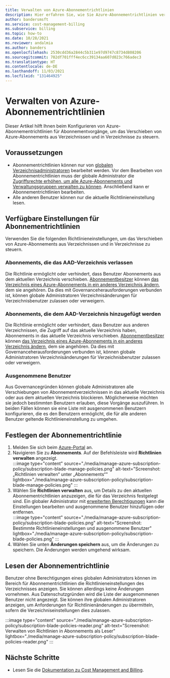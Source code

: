 ```yaml
---
title: Verwalten von Azure-Abonnementrichtlinien
description: Hier erfahren Sie, wie Sie Azure-Abonnementrichtlinien verwalten, um das Verschieben von Azure-Abonnements aus Verzeichnissen und in Verzeichnisse zu steuern.
author: bandersmsft
ms.service: cost-management-billing
ms.subservice: billing
ms.topic: how-to
ms.date: 10/28/2021
ms.reviewer: andalmia
ms.author: banders
ms.openlocfilehash: 2530cdd36a2844c5b311e97d9747c8734d808206
ms.sourcegitcommit: 702df701fff4ec6cc39134aa607d023c766adec3
ms.translationtype: HT
ms.contentlocale: de-DE
ms.lasthandoff: 11/03/2021
ms.locfileid: "131464925"
---
```

# <a name="manage-azure-subscription-policies"></a>Verwalten von Azure-Abonnementrichtlinien

Dieser Artikel hilft Ihnen beim Konfigurieren von Azure-Abonnementrichtlinien für Abonnementvorgänge, um das Verschieben von Azure-Abonnements aus Verzeichnissen und in Verzeichnisse zu steuern.

## <a name="prerequisites"></a>Voraussetzungen

- Abonnementrichtlinien können nur von [globalen Verzeichnisadministratoren](../../active-directory/roles/permissions-reference.md#global-administrator) bearbeitet werden. Vor dem Bearbeiten von Abonnementrichtlinien muss der globale Administrator die [Zugriffsrechte erhöhen, um alle Azure-Abonnements und Verwaltungsgruppen verwalten zu können](../../role-based-access-control/elevate-access-global-admin.md). Anschließend kann er Abonnementrichtlinien bearbeiten.
- Alle anderen Benutzer können nur die aktuelle Richtlinieneinstellung lesen.

## <a name="available-subscription-policy-settings"></a>Verfügbare Einstellungen für Abonnementrichtlinien

Verwenden Sie die folgenden Richtlinieneinstellungen, um das Verschieben von Azure-Abonnements aus Verzeichnissen und in Verzeichnisse zu steuern.

### <a name="subscriptions-leaving-aad-directory"></a>Abonnements, die das AAD-Verzeichnis verlassen

Die Richtlinie ermöglicht oder verhindert, dass Benutzer Abonnements aus dem aktuellen Verzeichnis verschieben. [Abonnementbesitzer](../../role-based-access-control/built-in-roles.md#owner) können [das Verzeichnis eines Azure-Abonnements in ein anderes Verzeichnis ändern](../../active-directory/fundamentals/active-directory-how-subscriptions-associated-directory.md), dem sie angehören. Da dies mit Governanceherausforderungen verbunden ist, können globale Administratoren Verzeichnisänderungen für Verzeichnisbenutzer zulassen oder verweigern.

### <a name="subscriptions-entering-aad-directory"></a>Abonnements, die dem AAD-Verzeichnis hinzugefügt werden

Die Richtlinie ermöglicht oder verhindert, dass Benutzer aus anderen Verzeichnissen, die Zugriff auf das aktuelle Verzeichnis haben, Abonnements in das aktuelle Verzeichnis verschieben. [Abonnementbesitzer](../../role-based-access-control/built-in-roles.md#owner) können [das Verzeichnis eines Azure-Abonnements in ein anderes Verzeichnis ändern](../../active-directory/fundamentals/active-directory-how-subscriptions-associated-directory.md), dem sie angehören. Da dies mit Governanceherausforderungen verbunden ist, können globale Administratoren Verzeichnisänderungen für Verzeichnisbenutzer zulassen oder verweigern.

### <a name="exempted-users"></a>Ausgenommene Benutzer

Aus Governancegründen können globale Administratoren alle Verschiebungen von Abonnementverzeichnissen in das aktuelle Verzeichnis oder aus dem aktuellen Verzeichnis blockieren. Möglicherweise möchten sie jedoch bestimmten Benutzern erlauben, diese Vorgänge auszuführen. In beiden Fällen können sie eine Liste mit ausgenommenen Benutzern konfigurieren, die es den Benutzern ermöglicht, die für alle anderen Benutzer geltende Richtlinieneinstellung zu umgehen.

## <a name="setting-subscription-policy"></a>Festlegen der Abonnementrichtlinie

1. Melden Sie sich beim [Azure-Portal](https://portal.azure.com/) an.
1. Navigieren Sie zu **Abonnements**. Auf der Befehlsleiste wird **Richtlinien verwalten** angezeigt.  
    :::image type="content" source="./media/manage-azure-subscription-policy/subscription-blade-manage-policies.png" alt-text="Screenshot: „Richtlinien verwalten“ unter „Abonnements“" lightbox="./media/manage-azure-subscription-policy/subscription-blade-manage-policies.png" :::
1. Wählen Sie **Richtlinien verwalten** aus, um Details zu den aktuellen Abonnementrichtlinien anzuzeigen, die für das Verzeichnis festgelegt sind. Ein globaler Administrator mit [erweiterten Berechtigungen](../../role-based-access-control/elevate-access-global-admin.md) kann die Einstellungen bearbeiten und ausgenommene Benutzer hinzufügen oder entfernen.  
    :::image type="content" source="./media/manage-azure-subscription-policy/subscription-blade-policies.png" alt-text="Screenshot: Bestimmte Richtlinieneinstellungen und ausgenommene Benutzer" lightbox="./media/manage-azure-subscription-policy/subscription-blade-policies.png" :::
1. Wählen Sie unten **Änderungen speichern** aus, um die Änderungen zu speichern. Die Änderungen werden umgehend wirksam.

## <a name="read-subscription-policy"></a>Lesen der Abonnementrichtlinie

Benutzer ohne Berechtigungen eines globalen Administrators können im Bereich für Abonnementrichtlinien die Richtlinieneinstellungen des Verzeichnisses anzeigen. Sie können allerdings keine Änderungen vornehmen. Aus Datenschutzgründen wird die Liste der ausgenommenen Benutzer nicht angezeigt. Sie können ihre globalen Administratoren anzeigen, um Anforderungen für Richtlinienänderungen zu übermitteln, sofern die Verzeichniseinstellungen dies zulassen.

:::image type="content" source="./media/manage-azure-subscription-policy/subscription-blade-policies-reader.png" alt-text="Screenshot: Verwalten von Richtlinien in Abonnements als Leser" lightbox="./media/manage-azure-subscription-policy/subscription-blade-policies-reader.png" :::

## <a name="next-steps"></a>Nächste Schritte

- Lesen Sie die [Dokumentation zu Cost Management and Billing](../index.yml).